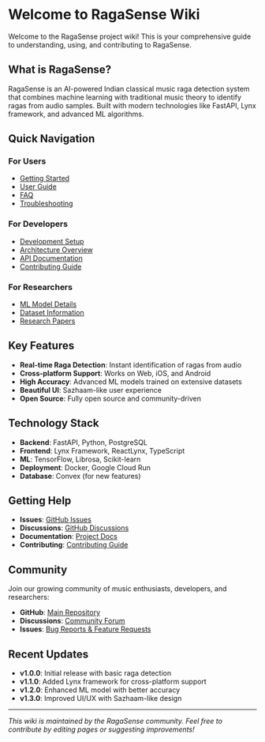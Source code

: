 # Welcome to RagaSense Wiki

Welcome to the RagaSense project wiki! This is your comprehensive guide to understanding, using, and contributing to RagaSense.

## What is RagaSense?

RagaSense is an AI-powered Indian classical music raga detection system that combines machine learning with traditional music theory to identify ragas from audio samples. Built with modern technologies like FastAPI, Lynx framework, and advanced ML algorithms.

## Quick Navigation

### For Users
- [Getting Started](Getting-Started)
- [User Guide](User-Guide)
- [FAQ](FAQ)
- [Troubleshooting](Troubleshooting)

### For Developers
- [Development Setup](Development-Setup)
- [Architecture Overview](Architecture-Overview)
- [API Documentation](API-Documentation)
- [Contributing Guide](Contributing-Guide)

### For Researchers
- [ML Model Details](ML-Model-Details)
- [Dataset Information](Dataset-Information)
- [Research Papers](Research-Papers)

## Key Features

- **Real-time Raga Detection**: Instant identification of ragas from audio
- **Cross-platform Support**: Works on Web, iOS, and Android
- **High Accuracy**: Advanced ML models trained on extensive datasets
- **Beautiful UI**: Sazhaam-like user experience
- **Open Source**: Fully open source and community-driven

## Technology Stack

- **Backend**: FastAPI, Python, PostgreSQL
- **Frontend**: Lynx Framework, ReactLynx, TypeScript
- **ML**: TensorFlow, Librosa, Scikit-learn
- **Deployment**: Docker, Google Cloud Run
- **Database**: Convex (for new features)

## Getting Help

- **Issues**: [GitHub Issues](https://github.com/your-username/raga_detector/issues)
- **Discussions**: [GitHub Discussions](https://github.com/your-username/raga_detector/discussions)
- **Documentation**: [Project Docs](docs/)
- **Contributing**: [Contributing Guide](.github/CONTRIBUTING.md)

## Community

Join our growing community of music enthusiasts, developers, and researchers:

- **GitHub**: [Main Repository](https://github.com/your-username/raga_detector)
- **Discussions**: [Community Forum](https://github.com/your-username/raga_detector/discussions)
- **Issues**: [Bug Reports & Feature Requests](https://github.com/your-username/raga_detector/issues)

## Recent Updates

- **v1.0.0**: Initial release with basic raga detection
- **v1.1.0**: Added Lynx framework for cross-platform support
- **v1.2.0**: Enhanced ML model with better accuracy
- **v1.3.0**: Improved UI/UX with Sazhaam-like design

---

*This wiki is maintained by the RagaSense community. Feel free to contribute by editing pages or suggesting improvements!*
